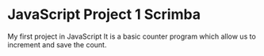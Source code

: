 # JavaScript Project 1 Scrimba

My first project in JavaScript
It is a basic counter program which allow us to increment and save the count.
